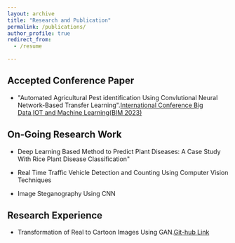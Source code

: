 ```yaml
---
layout: archive
title: "Research and Publication"
permalink: /publications/
author_profile: true
redirect_from:
  - /resume

---
```




## Accepted Conference Paper
 
* "Automated Agricultural Pest identification Using Convlutional Neural Network-Based Transfer Learning".[International Conference Big Data,IOT and Machine Learning(BIM 2023)](https://confbim.com/)



## On-Going Research Work

* Deep Learning Based Method to Predict Plant Diseases: A Case Study With Rice Plant Disease Classification"

* Real Time Traffic Vehicle Detection and Counting Using Computer Vision Techniques

* Image Steganography Using CNN

## Research Experience

* Transformation of Real to Cartoon Images Using GAN.<a href="https://github.com/Annoy180104109/Real-To-Cartoon-Images">Git-hub Link</a>